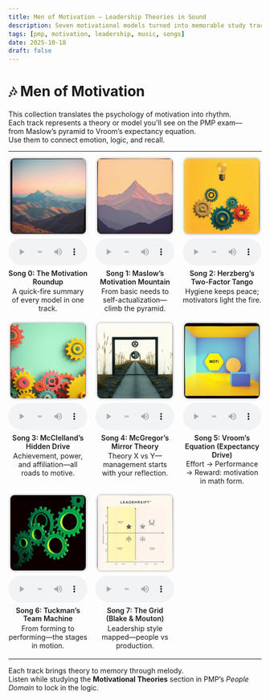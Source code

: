 ```yaml
---
title: Men of Motivation – Leadership Theories in Sound
description: Seven motivational models turned into memorable study tracks for the PMP exam.
tags: [pmp, motivation, leadership, music, songs]
date: 2025-10-18
draft: false
---
```


# 🎶 Men of Motivation

This collection translates the psychology of motivation into rhythm.  
Each track represents a theory or model you'll see on the PMP exam—  
from Maslow’s pyramid to Vroom’s expectancy equation.  
Use them to connect emotion, logic, and recall.

---

<style>
.grid {
  display: grid;
  grid-template-columns: repeat(auto-fit, minmax(150px, 1fr));
  gap: 1rem;
  text-align: center;
  align-items: start;
}
.grid img {
  width: 100%;
  max-width: 150px;
  border-radius: 8px;
  box-shadow: 0 0 5px rgba(0,0,0,0.4);
  transition: transform 0.2s;
}
.grid img:hover {
  transform: scale(1.05);
}
.song-title {
  display: block;
  min-height: 2.5em;
  font-weight: 600;
  line-height: 1.2em;
}
.grid audio {
  width: 100%;
  margin-top: 0.4rem;
}
.grid p {
  margin: 0.3rem 0;
}
</style>

<div class="grid">

  <div>
    <img src="mov-img/mov-song0-the-motivation-roundup-v1_cover.jpg" alt="The Motivation Roundup cover">
    <audio controls src="mov-song0-the-motivation-roundup-v1.mp3"></audio>
    <p><span class="song-title">Song 0: The Motivation Roundup</span> A quick-fire summary of every model in one track.</p>
  </div>

  <div>
    <img src="mov-img/mov-song1-maslows-motivation-mountain-v1_cover.jpg" alt="Maslow's Mountain cover">
    <audio controls src="mov-song1-maslows-motivation-mountain-v1.mp3"></audio>
    <p><span class="song-title">Song 1: Maslow’s Motivation Mountain</span> From basic needs to self-actualization—climb the pyramid.</p>
  </div>

  <div>
    <img src="mov-img/mov-song2-herzbergs-two-factor-tango-v1_cover.jpg" alt="Herzberg’s Tango cover">
    <audio controls src="mov-song2-herzbergs-two-factor-tango-v1.mp3"></audio>
    <p><span class="song-title">Song 2: Herzberg’s Two-Factor Tango</span> Hygiene keeps peace; motivators light the fire.</p>
  </div>

  <div>
    <img src="mov-img/mov-song3-mcclellands-hidden-drive-v1_cover.jpg" alt="McClelland’s Hidden Drive cover">
    <audio controls src="mov-song3-mcclellands-hidden-drive-v1.mp3"></audio>
    <p><span class="song-title">Song 3: McClelland’s Hidden Drive</span> Achievement, power, and affiliation—all roads to motive.</p>
  </div>

  <div>
    <img src="mov-img/mov-song4-mcgregors-mirror-theory-v1_cover.jpg" alt="McGregor’s Mirror Theory cover">
    <audio controls src="mov-song4-mcgregors-mirror-theory-v1.mp3"></audio>
    <p><span class="song-title">Song 4: McGregor’s Mirror Theory</span> Theory X vs Y—management starts with your reflection.</p>
  </div>

  <div>
    <img src="mov-img/song5-vrooms-equation-expectancy-drive-v1_cover.jpg" alt="Vroom’s Equation cover">
    <audio controls src="song5-vrooms-equation-expectancy-drive-v1.mp3"></audio>
    <p><span class="song-title">Song 5: Vroom’s Equation (Expectancy Drive)</span> Effort → Performance → Reward: motivation in math form.</p>
  </div>

  <div>
    <img src="mov-img/mov-song6-tuckmans-team-machine-v1_cover.jpg" alt="Tuckman’s Team Machine cover">
    <audio controls src="mov-song6-tuckmans-team-machine-v1.mp3"></audio>
    <p><span class="song-title">Song 6: Tuckman’s Team Machine</span> From forming to performing—the stages in motion.</p>
  </div>

  <div>
    <img src="mov-img/movsong7-the-grid-blake-moutons-frame-of-mind-v1_cover.jpg" alt="Blake & Mouton cover">
    <audio controls src="movsong7-the-grid-blake-moutons-frame-of-mind-v1.mp3"></audio>
    <p><span class="song-title">Song 7: The Grid (Blake & Mouton)</span> Leadership style mapped—people vs production.</p>
  </div>

</div>

---

Each track brings theory to memory through melody.  
Listen while studying the **Motivational Theories** section in PMP’s *People Domain* to lock in the logic.
